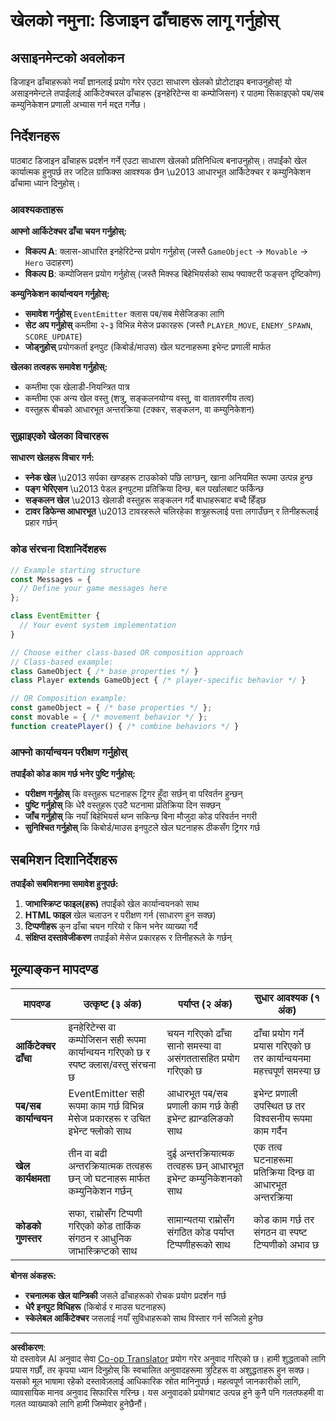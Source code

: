 <!--
CO_OP_TRANSLATOR_METADATA:
{
  "original_hash": "c8fc39a014d08247c082878122e2ba73",
  "translation_date": "2025-10-22T17:16:18+00:00",
  "source_file": "6-space-game/1-introduction/assignment.md",
  "language_code": "ne"
}
-->
# खेलको नमुना: डिजाइन ढाँचाहरू लागू गर्नुहोस्

## असाइनमेन्टको अवलोकन

डिजाइन ढाँचाहरूको नयाँ ज्ञानलाई प्रयोग गरेर एउटा साधारण खेलको प्रोटोटाइप बनाउनुहोस्! यो असाइनमेन्टले तपाईंलाई आर्किटेक्चरल ढाँचाहरू (इनहेरिटेन्स वा कम्पोजिसन) र पाठमा सिकाइएको पब/सब कम्युनिकेशन प्रणाली अभ्यास गर्न मद्दत गर्नेछ।

## निर्देशनहरू

पाठबाट डिजाइन ढाँचाहरू प्रदर्शन गर्ने एउटा साधारण खेलको प्रतिनिधित्व बनाउनुहोस्। तपाईंको खेल कार्यात्मक हुनुपर्छ तर जटिल ग्राफिक्स आवश्यक छैन \u2013 आधारभूत आर्किटेक्चर र कम्युनिकेशन ढाँचामा ध्यान दिनुहोस्।

### आवश्यकताहरू

**आफ्नो आर्किटेक्चर ढाँचा चयन गर्नुहोस्:**
- **विकल्प A**: क्लास-आधारित इनहेरिटेन्स प्रयोग गर्नुहोस् (जस्तै `GameObject` → `Movable` → `Hero` उदाहरण)
- **विकल्प B**: कम्पोजिसन प्रयोग गर्नुहोस् (जस्तै मिक्स्ड बिहेभियर्सको साथ फ्याक्टरी फङ्सन दृष्टिकोण)

**कम्युनिकेशन कार्यान्वयन गर्नुहोस्:**
- **समावेश गर्नुहोस्** `EventEmitter` क्लास पब/सब मेसेजिङका लागि
- **सेट अप गर्नुहोस्** कम्तीमा २-३ विभिन्न मेसेज प्रकारहरू (जस्तै `PLAYER_MOVE`, `ENEMY_SPAWN`, `SCORE_UPDATE`)
- **जोड्नुहोस्** प्रयोगकर्ता इनपुट (किबोर्ड/माउस) खेल घटनाहरूमा इभेन्ट प्रणाली मार्फत

**खेलका तत्वहरू समावेश गर्नुहोस्:**
- कम्तीमा एक खेलाडी-नियन्त्रित पात्र
- कम्तीमा एक अन्य खेल वस्तु (शत्रु, सङ्कलनयोग्य वस्तु, वा वातावरणीय तत्व)
- वस्तुहरू बीचको आधारभूत अन्तरक्रिया (टक्कर, सङ्कलन, वा कम्युनिकेशन)

### सुझाइएको खेलका विचारहरू

**साधारण खेलहरू विचार गर्न:**
- **स्नेक खेल** \u2013 सर्पका खण्डहरू टाउकोको पछि लाग्छन्, खाना अनियमित रूपमा उत्पन्न हुन्छ
- **पङ्ग भेरिएसन** \u2013 पेडल इनपुटमा प्रतिक्रिया दिन्छ, बल पर्खालबाट फर्किन्छ
- **सङ्कलन खेल** \u2013 खेलाडी वस्तुहरू सङ्कलन गर्दै बाधाहरूबाट बच्दै हिँड्छ
- **टावर डिफेन्स आधारभूत** \u2013 टावरहरूले चलिरहेका शत्रुहरूलाई पत्ता लगाउँछन् र तिनीहरूलाई प्रहार गर्छन्

### कोड संरचना दिशानिर्देशहरू

```javascript
// Example starting structure
const Messages = {
  // Define your game messages here
};

class EventEmitter {
  // Your event system implementation
}

// Choose either class-based OR composition approach
// Class-based example:
class GameObject { /* base properties */ }
class Player extends GameObject { /* player-specific behavior */ }

// OR Composition example:
const gameObject = { /* base properties */ };
const movable = { /* movement behavior */ };
function createPlayer() { /* combine behaviors */ }
```

### आफ्नो कार्यान्वयन परीक्षण गर्नुहोस्

**तपाईंको कोड काम गर्छ भनेर पुष्टि गर्नुहोस्:**
- **परीक्षण गर्नुहोस्** कि वस्तुहरू घटनाहरू ट्रिगर हुँदा सर्छन् वा परिवर्तन हुन्छन्
- **पुष्टि गर्नुहोस्** कि धेरै वस्तुहरू एउटै घटनामा प्रतिक्रिया दिन सक्छन्
- **जाँच गर्नुहोस्** कि नयाँ बिहेभियर्स थप्न सकिन्छ बिना मौजुदा कोड परिवर्तन नगरी
- **सुनिश्चित गर्नुहोस्** कि किबोर्ड/माउस इनपुटले खेल घटनाहरू ठीकसँग ट्रिगर गर्छ

## सबमिशन दिशानिर्देशहरू

**तपाईंको सबमिशनमा समावेश हुनुपर्छ:**
1. **जाभास्क्रिप्ट फाइल(हरू)** तपाईंको खेल कार्यान्वयनको साथ
2. **HTML फाइल** खेल चलाउन र परीक्षण गर्न (साधारण हुन सक्छ)
3. **टिप्पणीहरू** कुन ढाँचा चयन गरियो र किन भनेर व्याख्या गर्दै
4. **संक्षिप्त दस्तावेजीकरण** तपाईंको मेसेज प्रकारहरू र तिनीहरूले के गर्छन्

## मूल्याङ्कन मापदण्ड

| मापदण्ड | उत्कृष्ट (३ अंक) | पर्याप्त (२ अंक) | सुधार आवश्यक (१ अंक) |
|----------|---------------------|---------------------|------------------------------|
| **आर्किटेक्चर ढाँचा** | इनहेरिटेन्स वा कम्पोजिसन सही रूपमा कार्यान्वयन गरिएको छ र स्पष्ट क्लास/वस्तु संरचना छ | चयन गरिएको ढाँचा सानो समस्या वा असंगततासहित प्रयोग गरिएको छ | ढाँचा प्रयोग गर्ने प्रयास गरिएको छ तर कार्यान्वयनमा महत्त्वपूर्ण समस्या छ |
| **पब/सब कार्यान्वयन** | EventEmitter सही रूपमा काम गर्छ विभिन्न मेसेज प्रकारहरू र उचित इभेन्ट फ्लोको साथ | आधारभूत पब/सब प्रणाली काम गर्छ केही इभेन्ट ह्यान्डलिङको साथ | इभेन्ट प्रणाली उपस्थित छ तर विश्वसनीय रूपमा काम गर्दैन |
| **खेल कार्यक्षमता** | तीन वा बढी अन्तरक्रियात्मक तत्वहरू छन् जो घटनाहरू मार्फत कम्युनिकेशन गर्छन् | दुई अन्तरक्रियात्मक तत्वहरू छन् आधारभूत इभेन्ट कम्युनिकेशनको साथ | एक तत्व घटनाहरूमा प्रतिक्रिया दिन्छ वा आधारभूत अन्तरक्रिया |
| **कोडको गुणस्तर** | सफा, राम्रोसँग टिप्पणी गरिएको कोड तार्किक संगठन र आधुनिक जाभास्क्रिप्टको साथ | सामान्यतया राम्रोसँग संगठित कोड पर्याप्त टिप्पणीहरूको साथ | कोड काम गर्छ तर संगठन वा स्पष्ट टिप्पणीको अभाव छ |

**बोनस अंकहरू:**
- **रचनात्मक खेल यान्त्रिकी** जसले ढाँचाहरूको रोचक प्रयोग प्रदर्शन गर्छ
- **धेरै इनपुट विधिहरू** (किबोर्ड र माउस घटनाहरू)
- **स्केलेबल आर्किटेक्चर** जसलाई नयाँ सुविधाहरूको साथ विस्तार गर्न सजिलो हुनेछ

---

**अस्वीकरण**:  
यो दस्तावेज़ AI अनुवाद सेवा [Co-op Translator](https://github.com/Azure/co-op-translator) प्रयोग गरेर अनुवाद गरिएको छ। हामी शुद्धताको लागि प्रयास गर्छौं, तर कृपया ध्यान दिनुहोस् कि स्वचालित अनुवादहरूमा त्रुटिहरू वा अशुद्धताहरू हुन सक्छ। यसको मूल भाषामा रहेको दस्तावेज़लाई आधिकारिक स्रोत मानिनुपर्छ। महत्वपूर्ण जानकारीको लागि, व्यावसायिक मानव अनुवाद सिफारिस गरिन्छ। यस अनुवादको प्रयोगबाट उत्पन्न हुने कुनै पनि गलतफहमी वा गलत व्याख्याको लागि हामी जिम्मेवार हुनेछैनौं।